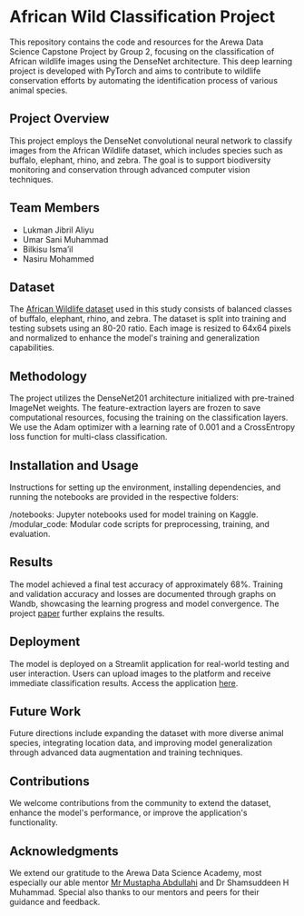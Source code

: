 # African Wild Classification Project

This repository contains the code and resources for the Arewa Data Science Capstone Project by Group 2, focusing on the classification of African wildlife images using the DenseNet architecture. This deep learning project is developed with PyTorch and aims to contribute to wildlife conservation efforts by automating the identification process of various animal species.

## Project Overview

This project employs the DenseNet convolutional neural network to classify images from the African Wildlife dataset, which includes species such as buffalo, elephant, rhino, and zebra. The goal is to support biodiversity monitoring and conservation through advanced computer vision techniques.

## **Team Members**

- Lukman Jibril Aliyu
- Umar Sani Muhammad
- Bilkisu Isma’il
- Nasiru Mohammed

## Dataset

The [African Wildlife dataset](https://www.kaggle.com/datasets/biancaferreira/african-wildlife) used in this study consists of balanced classes of buffalo, elephant, rhino, and zebra. The dataset is split into training and testing subsets using an 80-20 ratio. Each image is resized to 64x64 pixels and normalized to enhance the model's training and generalization capabilities.

## Methodology

The project utilizes the DenseNet201 architecture initialized with pre-trained ImageNet weights. The feature-extraction layers are frozen to save computational resources, focusing the training on the classification layers. We use the Adam optimizer with a learning rate of 0.001 and a CrossEntropy loss function for multi-class classification.

## Installation and Usage

Instructions for setting up the environment, installing dependencies, and running the notebooks are provided in the respective folders:

/notebooks: Jupyter notebooks used for model training on Kaggle.
/modular_code: Modular code scripts for preprocessing, training, and evaluation.

## Results

The model achieved a final test accuracy of approximately 68%. Training and validation accuracy and losses are documented through graphs on Wandb, showcasing the learning progress and model convergence. The project [paper](https://github.com/lukmanaj/wildlifeclassify/blob/main/project_paper.pdf) further explains the results.

## Deployment

The model is deployed on a Streamlit application for real-world testing and user interaction. Users can upload images to the platform and receive immediate classification results. Access the application [here](https://wildlifeclassify.streamlit.app/).

## Future Work

Future directions include expanding the dataset with more diverse animal species, integrating location data, and improving model generalization through advanced data augmentation and training techniques.

## Contributions

We welcome contributions from the community to extend the dataset, enhance the model's performance, or improve the application's functionality.

## Acknowledgments

We extend our gratitude to the Arewa Data Science Academy, most especially our able mentor [Mr Mustapha Abdullahi](https://github.com/mustious) and Dr Shamsuddeen H Muhammad. Special also thanks to our mentors and peers for their guidance and feedback.
